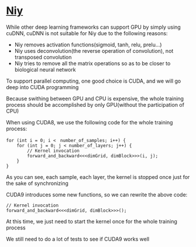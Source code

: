 [Niy](https://github.com/microic/niy)
====

While other deep learning frameworks can support GPU by simply using cuDNN, cuDNN is not suitable for Niy due to the following reasons:
* Niy removes activation functions(sigmoid, tanh, relu, prelu...)
* Niy uses deconvolution(the reverse operation of convolution), not transposed convolution
* Niy tries to remove all the matrix operations so as to be closer to biological neural network


To support parallel computing, one good choice is CUDA, and we will go deep into CUDA programming


Because swithing between GPU and CPU is expensive, the whole training process should be accomplished by only GPU(without the participation of CPU)


When using CUDA8, we use the following code for the whole training process:
>
	for (int i = 0; i <　number_of_samples; i++) {
		for (int j = 0; j < number_of_layers; j++) {
			// Kernel invocation
			forward_and_backward<<<dimGrid, dimBlock>>>(i, j);
		}
	}

As you can see, each sample, each layer, the kernel is stopped once just for the sake of synchronizing


CUDA9 introduces some new functions, so we can rewrite the above code:
>
	// Kernel invocation
	forward_and_backward<<<dimGrid, dimBlock>>>();

At this time, we just need to start the kernel once for the whole training process


We still need to do a lot of tests to see if CUDA9 works well